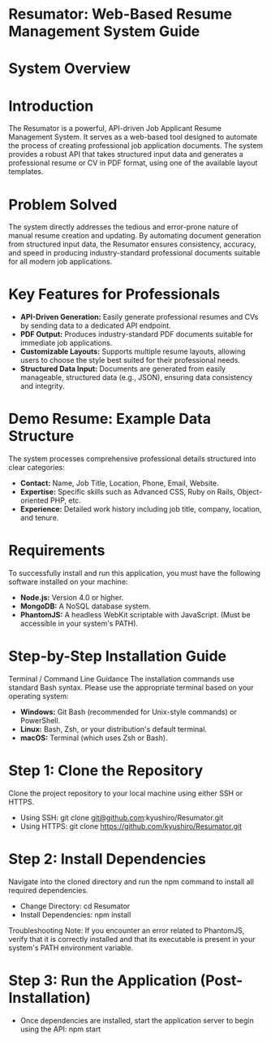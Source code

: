# Resumator: Web-Based Resume Management System Guide
# System Overview
# Introduction
The Resumator is a powerful, API-driven Job Applicant Resume Management System. It serves as a web-based tool designed to automate the process of creating professional job application documents. The system provides a robust API that takes structured input data and generates a professional resume or CV in PDF format, using one of the available layout templates.

# Problem Solved
The system directly addresses the tedious and error-prone nature of manual resume creation and updating. By automating document generation from structured input data, the Resumator ensures consistency, accuracy, and speed in producing industry-standard professional documents suitable for all modern job applications.

# Key Features for Professionals
 - **API-Driven Generation:** Easily generate professional resumes and CVs by sending data to a dedicated API endpoint.
 - **PDF Output:** Produces industry-standard PDF documents suitable for immediate job applications.
 - **Customizable Layouts:** Supports multiple resume layouts, allowing users to choose the style best suited for their professional needs.
 - **Structured Data Input:** Documents are generated from easily manageable, structured data (e.g., JSON), ensuring data consistency and integrity.

# Demo Resume: Example Data Structure
The system processes comprehensive professional details structured into clear categories:
 - **Contact:** Name, Job Title, Location, Phone, Email, Website.
 - **Expertise:** Specific skills such as Advanced CSS, Ruby on Rails, Object-oriented PHP, etc.
 - **Experience:** Detailed work history including job title, company, location, and tenure.

# Requirements
To successfully install and run this application, you must have the following software installed on your machine:
 - **Node.js:** Version 4.0 or higher.
 - **MongoDB:** A NoSQL database system.
 - **PhantomJS:** A headless WebKit scriptable with JavaScript. (Must be accessible in your system's PATH).

# Step-by-Step Installation Guide
Terminal / Command Line Guidance
The installation commands use standard Bash syntax. Please use the appropriate terminal based on your operating system:
 - **Windows:** Git Bash (recommended for Unix-style commands) or PowerShell.
 - **Linux:** Bash, Zsh, or your distribution's default terminal.
 - **macOS:** Terminal (which uses Zsh or Bash).

# Step 1: Clone the Repository
Clone the project repository to your local machine using either SSH or HTTPS.
 - Using SSH:
git clone git@github.com:kyushiro/Resumator.git
 - Using HTTPS:
git clone https://github.com/kyushiro/Resumator.git

# Step 2: Install Dependencies
Navigate into the cloned directory and run the npm command to install all required dependencies.
 - Change Directory:
cd Resumator
 - Install Dependencies:
npm install

Troubleshooting Note: If you encounter an error related to PhantomJS, verify that it is correctly installed and that its executable is present in your system's PATH environment variable.

# Step 3: Run the Application (Post-Installation)
 - Once dependencies are installed, start the application server to begin using the API: npm start
